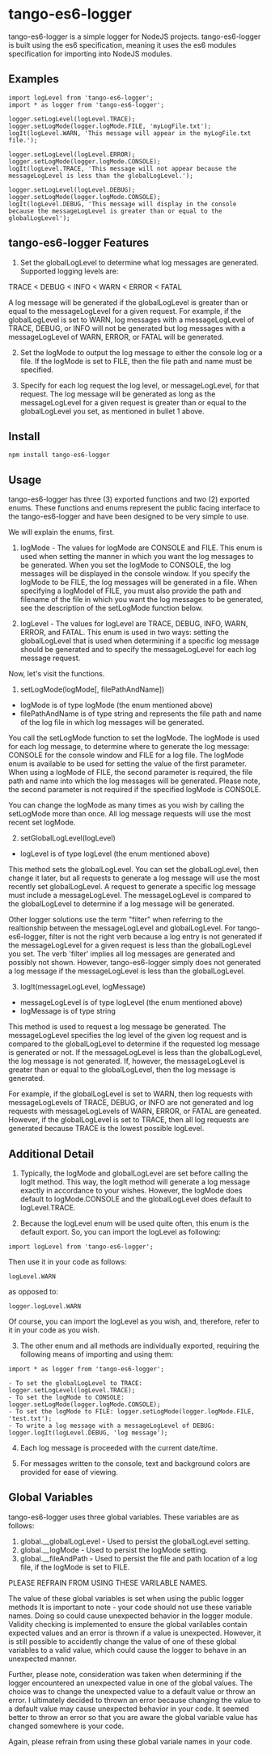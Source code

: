 # tango-es6-logger

tango-es6-logger is a simple logger for NodeJS projects.  tango-es6-logger is built using the es6 specification, meaning it uses the es6 modules specification for importing into NodeJS modules.


## Examples
```
import logLevel from 'tango-es6-logger';
import * as logger from 'tango-es6-logger';

logger.setLogLevel(logLevel.TRACE);
logger.setLogMode(logger.logMode.FILE, 'myLogFile.txt');
logIt(logLevel.WARN, 'This message will appear in the myLogFile.txt file.');

logger.setLogLevel(logLevel.ERROR);
logger.setLogMode(logger.logMode.CONSOLE);
logIt(logLevel.TRACE, 'This message will not appear because the messageLogLevel is less than the globalLogLevel.');

logger.setLogLevel(logLevel.DEBUG);
logger.setLogMode(logger.logMode.CONSOLE);
logIt(logLevel.DEBUG, 'This message will display in the console because the messageLogLevel is greater than or equal to the globalLogLevel');
```


## tango-es6-logger Features
1) Set the globalLogLevel to determine what log messages are generated.  Supported logging levels are:

TRACE < DEBUG < INFO < WARN < ERROR < FATAL

A log message will be generated if the globalLogLevel is greater than or equal to the messageLogLevel for a given request.  For example, if the globalLogLevel is set to WARN, log messages with a messageLogLevel of TRACE, DEBUG, or INFO will not be generated but log messages with a messageLogLevel of WARN, ERROR, or FATAL will be generated.

2) Set the logMode to output the log message to either the console log or a file.  If the logMode is set to FILE, then the file path and name must be specified.

3) Specify for each log request the log level, or messageLogLevel, for that request.  The log message will be generated as long as the messageLogLevel for a given request is greater than or equal to the globalLogLevel you set, as mentioned in bullet 1 above.


## Install
```shell
npm install tango-es6-logger
```


## Usage
tango-es6-logger has three (3) exported functions and two (2) exported enums.  These functions and enums represent the public facing interface to the tango-es6-logger and have been designed to be very simple to use.  

We will explain the enums, first.

1) logMode - The values for logMode are CONSOLE and FILE.  This enum is used when setting the manner in which you want the log messages to be generated.  When you set the logMode to CONSOLE, the log messages will be displayed in the console window.  If you specify the logMode to be FILE, the log messages will be generated in a file.  When specifying a logModel of FILE, you must also provide the path and filename of the file in which you want the log messages to be generated, see the description of the setLogMode function below.

2) logLevel - The values for logLevel are TRACE, DEBUG, INFO, WARN, ERROR, and FATAL.  This enum is used in two ways: setting the globalLogLevel that is used when determining if a specific log message should be generated and to specify the messageLogLevel for each log message request.

Now, let's visit the functions.

1) setLogMode(logMode[, filePathAndName])

- logMode is of type logMode (the enum mentioned above)
- filePathAndName is of type string and represents the file path and name of the log file in which log messages will be generated.

You call the setLogMode function to set the logMode.  The logMode is used for each log message, to determine where to generate the log message: CONSOLE for the console window and FILE for a log file.  The logMode enum is available to be used for setting the value of the first parameter.  When using a logMode of FILE, the second parameter is required, the file path and name into which the log messages will be generated.  Please note, the second parameter is not required if the specified logMode is CONSOLE.

You can change the logMode as many times as you wish by calling the setLogMode more than once.  All log message requests will use the most recent set logMode.

2) setGlobalLogLevel(logLevel)

- logLevel is of type logLevel (the enum mentioned above)

This method sets the globalLogLevel.  You can set the globalLogLevel, then change it later, but all requests to generate a log message will use the most recently set globalLogLevel.  A request to generate a specific log message must include a messageLogLevel.  The messageLogLevel is compared to the globalLogLevel to determine if a log message will be generated.

Other logger solutions use the term "filter" when referring to the realtionship between the messageLogLevel and globalLogLevel.  For tango-es6-logger, filter is not the right verb because a log entry is not generated if the messageLogLevel for a given request is less than the globalLogLevel you set.  The verb 'filter' implies all log messages are generated and possibly not shown.  However, tango-es6-logger simply does not generated a log message if the messageLogLevel is less than the globalLogLevel.

3) logIt(messageLogLevel, logMessage)

- messageLogLevel is of type logLevel (the enum mentioned above)
- logMessage is of type string

This method is used to request a log message be generated.  The messageLogLevel specifies the log level of the given log request and is compared to the globalLogLevel to determine if the requested log message is generated or not.  If the messageLogLevel is less than the globalLogLevel, the log message is not generated.  If, however, the messageLogLevel is greater than or equal to the globalLogLevel, then the log message is generated.

For example, if the globalLogLevel is set to WARN, then log requests with messageLogLevels of TRACE, DEBUG, or INFO are not generated and log requests with messageLogLevels of WARN, ERROR, or FATAL are geneated.  However, if the globalLogLevel is set to TRACE, then all log requests are generated because TRACE is the lowest possible logLevel.


## Additional Detail
1) Typically, the logMode and globalLogLevel are set before calling the logIt method.  This way, the logIt method will generate a log message exactly in accordance to your wishes.  However, the logMode does default to logMode.CONSOLE and the globalLogLevel does default to logLevel.TRACE.

2) Because the logLevel enum will be used quite often, this enum is the default export.  So, you can import the logLevel as following:

```
import logLevel from 'tango-es6-logger';
```

Then use it in your code as follows:

```
logLevel.WARN
```

as opposed to:

```
logger.logLevel.WARN
```

Of course, you can import the logLevel as you wish, and, therefore, refer to it in your code as you wish.

3) The other enum and all methods are individually exported, requiring the following means of importing and using them:

```
import * as logger from 'tango-es6-logger';

- To set the globalLogLevel to TRACE: logger.setLogLevel(logLevel.TRACE);
- To set the logMode to CONSOLE: logger.setLogMode(logger.logMode.CONSOLE);
- To set the logMode to FILE: logger.setLogMode(logger.logMode.FILE, 'test.txt');
- To write a log message with a messageLogLevel of DEBUG: logger.logIt(logLevel.DEBUG, 'log message');
```

4) Each log message is proceeded with the current date/time.

5) For messages written to the console, text and background colors are provided for ease of viewing.


## Global Variables
tango-es6-logger uses three global variables.  These variables are as follows:

1) global.__globalLogLevel - Used to persist the globalLogLevel setting.
2) global.__logMode - Used to persist the logMode setting.
3) global.__fileAndPath - Used to persist the file and path location of a log file, if the logMode is set to FILE.

PLEASE REFRAIN FROM USING THESE VARILABLE NAMES.

The value of these global variables is set when using the public logger methods It is important to note - your code should not use these variable names.  Doing so could cause unexpected behavior in the logger module.  Validity checking is implemented to ensure the global varilables contain expected values and an error is thrown if a value is unexpected.  However, it is still possible to accidently change the value of one of these global variables to a valid value, which could cause the logger to behave in an unexpected manner.

Further, please note, consideration was taken when determining if the logger encountered an unexpected value in one of the global values.  The choice was to change the unexpected value to a default value or throw an error.  I ultimately decided to thrown an error because changing the value to a default value may cause unexpected behavior in your code.  It seemed better to throw an error so that you are aware the global variable value has changed somewhere is your code.

Again, please refrain from using these global variale names in your code.